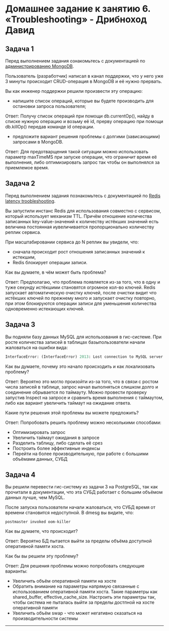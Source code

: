 # Домашнее задание к занятию 6. «Troubleshooting» - Дрибноход Давид

## Задача 1

Перед выполнением задания ознакомьтесь с документацией по [администрированию MongoDB](https://docs.mongodb.com/manual/administration/).

Пользователь (разработчик) написал в канал поддержки, что у него уже 3 минуты происходит CRUD-операция в MongoDB и её нужно прервать.

Вы как инженер поддержки решили произвести эту операцию:

- напишите список операций, которые вы будете производить для остановки запроса пользователя;

Ответ: Получу список операций при помощи db.currentOp(), найду в списке нужную операцию и возьму её id, прерву операцию при помощи db.killOp() передав команде id операции.

- предложите вариант решения проблемы с долгими (зависающими) запросами в MongoDB.

Ответ: Для предотварщения такой ситуации можно использовать параметр maxTimeMS при запуске операции, что ограничит время её выполнения, либо оптимизировать запрос так чтобы он выполнялся за приемлемое время.

## Задача 2

Перед выполнением задания познакомьтесь с документацией по [Redis latency troobleshooting](https://redis.io/topics/latency).

Вы запустили инстанс Redis для использования совместно с сервисом, который использует механизм TTL. Причём отношение количества записанных key-value-значений к количеству истёкших значений есть величина постоянная иувеличивается пропорционально количеству реплик сервиса.

При масштабировании сервиса до N реплик вы увидели, что:

- сначала происходит рост отношения записанных значений к истекшим,
- Redis блокирует операции записи.

Как вы думаете, в чём может быть проблема?

Ответ: Предполагаю, что проблема появляется из-за того, что в одну и туже секунду истёкшими становятся огромное кол-во ключей. Redis запускает автоматическую очистку ключей, после очистки видит что истёкших ключей по прежнему много и запускает очистку повторно, при этом блокируются операции записи для уменьшения количества одновременно истекающих ключей.

## Задача 3

Вы подняли базу данных MySQL для использования в гис-системе. При росте количества записей в таблицах базыпользователи начали жаловаться на ошибки вида:

```python
InterfaceError: (InterfaceError) 2013: Lost connection to MySQL server during query u'SELECT..... '
```
Как вы думаете, почему это начало происходить и как локализовать проблему?

Ответ: Вероятно это могло произойти из-за того, что в связи с ростом числа записей в таблице, запрос начал выполняться слишком долго и соединение обрывается по таймауту. Можно провести проверку запустив Inspect на запросе и сравнить время выполнения с таймаутом, либо как вариант увеличить таймаут на ожидание ответа.

Какие пути решения этой проблемы вы можете предложить?

Ответ: Попробовать решить проблему можно несколькими способами:  
- Оптимизировать запрос
- Увеличить таймаут ожидания в запросе
- Разделить таблицу, либо сделать её срез
- Построить более эффективные индексы
- Перейти на более производительную, при работе с большими объёмами данных, СУБД


## Задача 4

Вы решили перевести гис-систему из задачи 3 на PostgreSQL, так как прочитали в документации, что эта СУБД работает с большим объёмом данных лучше, чем MySQL.

После запуска пользователи начали жаловаться, что СУБД время от времени становится недоступной. В dmesg вы видите, что:

`postmaster invoked oom-killer`

Как вы думаете, что происходит?

Ответ: Вероятно БД пытается выйти за пределы объёма доступной оперативной памяти хоста.

Как бы вы решили эту проблему?

Ответ: Для решения проблемы можно попробовать следующие варианты:
   * Увеличить объём оперативной памяти на хосте
   * Обратить внимание на параметры напрямую связанные с использованием оперативной памяти хоста. Такие параметры как shared_buffer, effective_cache_size. Настроить эти параметры так, чтобы система не пыталась выйти за пределы достпной на хосте оперативной памяти
   * Увеличить объём swap - что может негативно сказаться на производительности системы

---
